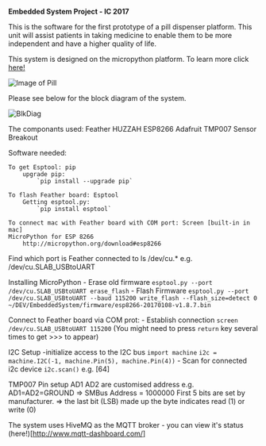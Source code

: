 **Embedded System Project - IC 2017**

This is the software for the first prototype of a pill dispenser platform. This unit will assist patients in taking medicine to enable them to be more independent and have a higher quality of life.

This system is designed on the micropython platform. To learn more click [here!](www.micropython.org)

![Image of Pill](https://cdn.pixabay.com/photo/2015/10/01/00/50/pills-dispenser-966334_960_720.png)

Please see below for the block diagram of the system.

![BlkDiag](https://raw.githubusercontent.com/timkchan/practiceReminder/master/README_Material/BLKDiag.png)

The componants used:
Feather HUZZAH ESP8266
Adafruit TMP007 Sensor Breakout

Software needed:

	To get Esptool: pip
		upgrade pip:
			`pip install --upgrade pip`

	To flash Feather board: Esptool
		Getting esptool.py:
			`pip install esptool`

	To connect mac with Feather board with COM port: Screen [built-in in mac]
	MicroPython for ESP 8266
		http://micropython.org/download#esp8266

Find which port is Feather connected to
	ls /dev/cu.*
	e.g. /dev/cu.SLAB_USBtoUART

Installing MicroPython
	- Erase old firmware
		`esptool.py --port /dev/cu.SLAB_USBtoUART erase_flash`
	- Flash Firmware
		`esptool.py --port /dev/cu.SLAB_USBtoUART --baud 115200 write_flash --flash_size=detect 0 ~/DEV/EmbeddedSystem/firmware/esp8266-20170108-v1.8.7.bin`

Connect to Feather board via COM prot:
	- Establish connection
		`screen /dev/cu.SLAB_USBtoUART 115200`
		(You might need to press `return` key several times to get >>> to appear)

I2C Setup
	-initialize access to the I2C bus
		`import machine`
		`i2c = machine.I2C(-1, machine.Pin(5), machine.Pin(4))`
	- Scan for connected i2c device
		`i2c.scan()`
			e.g. [64]

TMP007 Pin setup
	AD1 AD2 are customised address e.g. AD1=AD2=GROUND
		=> SMBus Address = 1000000 First 5 bits are set by manufacturer.
		=> the last bit (LSB) made up the byte indicates read (1) or write (0)


The system uses HiveMQ as the MQTT broker - you can view it's status (here!)[http://www.mqtt-dashboard.com/]
